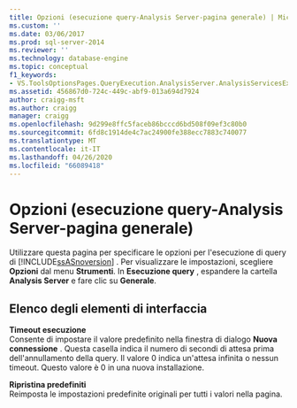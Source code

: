 ```yaml
---
title: Opzioni (esecuzione query-Analysis Server-pagina generale) | Microsoft Docs
ms.custom: ''
ms.date: 03/06/2017
ms.prod: sql-server-2014
ms.reviewer: ''
ms.technology: database-engine
ms.topic: conceptual
f1_keywords:
- VS.ToolsOptionsPages.QueryExecution.AnalysisServer.AnalysisServicesExecutionGeneral
ms.assetid: 456867d0-724c-449c-abf9-013a694d7924
author: craigg-msft
ms.author: craigg
manager: craigg
ms.openlocfilehash: 9d299e8ffc5faceb86bcccd6bd508f09ef3c80b0
ms.sourcegitcommit: 6fd8c1914de4c7ac24900fe388ecc7883c740077
ms.translationtype: MT
ms.contentlocale: it-IT
ms.lasthandoff: 04/26/2020
ms.locfileid: "66089418"
---
```

# <a name="options-query-execution-analysis-server-general-page"></a>Opzioni (esecuzione query-Analysis Server-pagina generale)
  Utilizzare questa pagina per specificare le opzioni per l'esecuzione di query di [!INCLUDE[ssASnoversion](../includes/ssasnoversion-md.md)] . Per visualizzare le impostazioni, scegliere **Opzioni** dal menu **Strumenti**. In **Esecuzione query** , espandere la cartella **Analysis Server** e fare clic su **Generale**.  
  
## <a name="uielement-list"></a>Elenco degli elementi di interfaccia  
 **Timeout esecuzione**  
 Consente di impostare il valore predefinito nella finestra di dialogo **Nuova connessione** . Questa casella indica il numero di secondi di attesa prima dell'annullamento della query. Il valore 0 indica un'attesa infinita o nessun timeout. Questo valore è 0 in una nuova installazione.  
  
 **Ripristina predefiniti**  
 Reimposta le impostazioni predefinite originali per tutti i valori nella pagina.  
  
  
